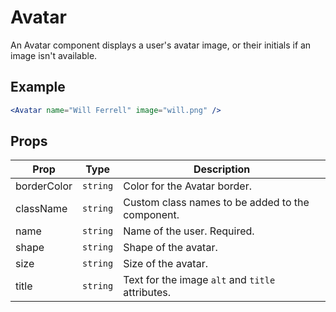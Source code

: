 # Avatar

An Avatar component displays a user's avatar image, or their initials if an image isn't available.

## Example

```jsx
<Avatar name="Will Ferrell" image="will.png" />
```

## Props

| Prop | Type | Description |
| --- | --- | --- |
| borderColor | `string` | Color for the Avatar border. |
| className | `string` | Custom class names to be added to the component. |
| name | `string` | Name of the user. Required. |
| shape | `string` | Shape of the avatar. |
| size | `string` | Size of the avatar. |
| title | `string` | Text for the image `alt` and `title` attributes. |
